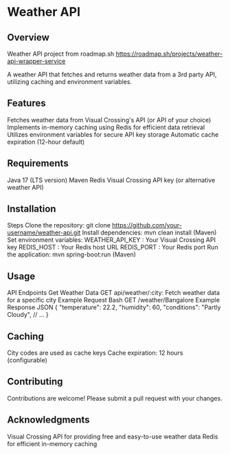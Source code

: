 Weather API
================
Overview
------------
Weather API project from roadmap.sh https://roadmap.sh/projects/weather-api-wrapper-service

A weather API that fetches and returns weather data from a 3rd party API, utilizing caching and environment variables.

Features
------------
Fetches weather data from Visual Crossing's API (or API of your choice)
Implements in-memory caching using Redis for efficient data retrieval
Utilizes environment variables for secure API key storage
Automatic cache expiration (12-hour default)

Requirements
---------------
Java 17 (LTS version)
Maven
Redis
Visual Crossing API key (or alternative weather API)

Installation
---------------
Steps
Clone the repository: git clone https://github.com/your-username/weather-api.git
Install dependencies: mvn clean install (Maven) 
Set environment variables:
WEATHER_API_KEY : Your Visual Crossing API key
REDIS_HOST : Your Redis host URL
REDIS_PORT : Your Redis port
Run the application: mvn spring-boot:run (Maven)

Usage
---------
API Endpoints
Get Weather Data
GET api/weather/:city: Fetch weather data for a specific city
Example Request
Bash
GET /weather/Bangalore
Example Response
JSON
{
"temperature": 22.2,
"humidity": 60,
"conditions": "Partly Cloudy",
// ...
}

Caching
----------
City codes are used as cache keys
Cache expiration: 12 hours (configurable)

Contributing
---------------
Contributions are welcome! Please submit a pull request with your changes.

Acknowledgments
----------------
Visual Crossing API for providing free and easy-to-use weather data
Redis for efficient in-memory caching
